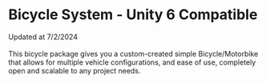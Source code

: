 # Bicycle System - Unity 6 Compatible
Updated at 7/2/2024\
\
This bicycle package gives you a custom-created simple Bicycle/Motorbike that allows for multiple vehicle configurations, and ease of use, completely open and scalable to any project needs.

